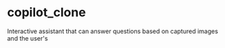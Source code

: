 # copilot_clone
Interactive assistant that can answer questions based on captured images and the user's
